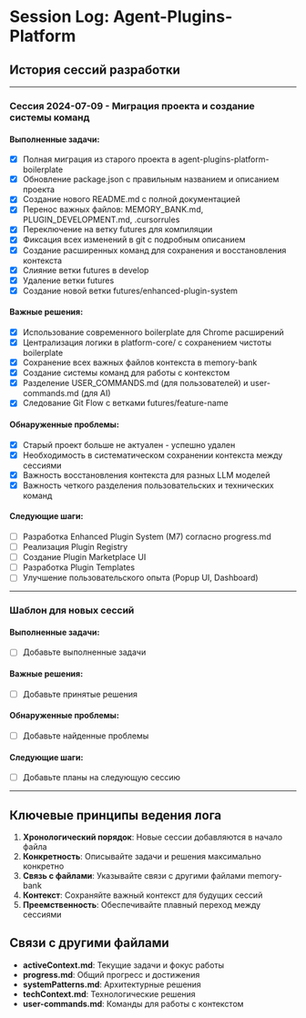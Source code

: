 # Session Log: Agent-Plugins-Platform

## История сессий разработки

---

### Сессия 2024-07-09 - Миграция проекта и создание системы команд

#### Выполненные задачи:
- [x] Полная миграция из старого проекта в agent-plugins-platform-boilerplate
- [x] Обновление package.json с правильным названием и описанием проекта
- [x] Создание нового README.md с полной документацией
- [x] Перенос важных файлов: MEMORY_BANK.md, PLUGIN_DEVELOPMENT.md, .cursorrules
- [x] Переключение на ветку futures для компиляции
- [x] Фиксация всех изменений в git с подробным описанием
- [x] Создание расширенных команд для сохранения и восстановления контекста
- [x] Слияние ветки futures в develop
- [x] Удаление ветки futures
- [x] Создание новой ветки futures/enhanced-plugin-system

#### Важные решения:
- [x] Использование современного boilerplate для Chrome расширений
- [x] Централизация логики в platform-core/ с сохранением чистоты boilerplate
- [x] Сохранение всех важных файлов контекста в memory-bank
- [x] Создание системы команд для работы с контекстом
- [x] Разделение USER_COMMANDS.md (для пользователей) и user-commands.md (для AI)
- [x] Следование Git Flow с ветками futures/feature-name

#### Обнаруженные проблемы:
- [x] Старый проект больше не актуален - успешно удален
- [x] Необходимость в систематическом сохранении контекста между сессиями
- [x] Важность восстановления контекста для разных LLM моделей
- [x] Важность четкого разделения пользовательских и технических команд

#### Следующие шаги:
- [ ] Разработка Enhanced Plugin System (M7) согласно progress.md
- [ ] Реализация Plugin Registry
- [ ] Создание Plugin Marketplace UI
- [ ] Разработка Plugin Templates
- [ ] Улучшение пользовательского опыта (Popup UI, Dashboard)

---

### Шаблон для новых сессий

#### Выполненные задачи:
- [ ] Добавьте выполненные задачи

#### Важные решения:
- [ ] Добавьте принятые решения

#### Обнаруженные проблемы:
- [ ] Добавьте найденные проблемы

#### Следующие шаги:
- [ ] Добавьте планы на следующую сессию

---

## Ключевые принципы ведения лога

1. **Хронологический порядок**: Новые сессии добавляются в начало файла
2. **Конкретность**: Описывайте задачи и решения максимально конкретно
3. **Связь с файлами**: Указывайте связи с другими файлами memory-bank
4. **Контекст**: Сохраняйте важный контекст для будущих сессий
5. **Преемственность**: Обеспечивайте плавный переход между сессиями

## Связи с другими файлами

- **activeContext.md**: Текущие задачи и фокус работы
- **progress.md**: Общий прогресс и достижения
- **systemPatterns.md**: Архитектурные решения
- **techContext.md**: Технологические решения
- **user-commands.md**: Команды для работы с контекстом 
